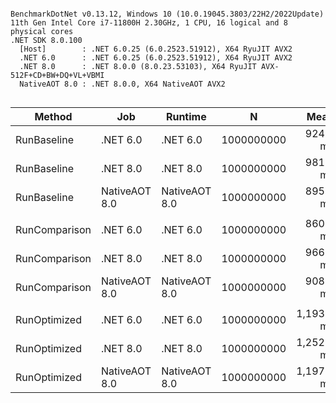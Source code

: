 ```

BenchmarkDotNet v0.13.12, Windows 10 (10.0.19045.3803/22H2/2022Update)
11th Gen Intel Core i7-11800H 2.30GHz, 1 CPU, 16 logical and 8 physical cores
.NET SDK 8.0.100
  [Host]        : .NET 6.0.25 (6.0.2523.51912), X64 RyuJIT AVX2
  .NET 6.0      : .NET 6.0.25 (6.0.2523.51912), X64 RyuJIT AVX2
  .NET 8.0      : .NET 8.0.0 (8.0.23.53103), X64 RyuJIT AVX-512F+CD+BW+DQ+VL+VBMI
  NativeAOT 8.0 : .NET 8.0.0, X64 NativeAOT AVX2


```
| Method        | Job           | Runtime       | N          | Mean       | Error    | StdDev   | Ratio | RatioSD |
|-------------- |-------------- |-------------- |----------- |-----------:|---------:|---------:|------:|--------:|
| RunBaseline   | .NET 6.0      | .NET 6.0      | 1000000000 |   924.0 ms |  8.26 ms |  7.73 ms |  1.00 |    0.00 |
| RunBaseline   | .NET 8.0      | .NET 8.0      | 1000000000 |   981.2 ms | 19.34 ms | 47.81 ms |  0.99 |    0.04 |
| RunBaseline   | NativeAOT 8.0 | NativeAOT 8.0 | 1000000000 |   895.8 ms | 17.64 ms | 19.61 ms |  0.97 |    0.02 |
|               |               |               |            |            |          |          |       |         |
| RunComparison | .NET 6.0      | .NET 6.0      | 1000000000 |   860.5 ms |  9.61 ms |  8.52 ms |  1.00 |    0.00 |
| RunComparison | .NET 8.0      | .NET 8.0      | 1000000000 |   966.4 ms | 18.08 ms | 16.91 ms |  1.12 |    0.02 |
| RunComparison | NativeAOT 8.0 | NativeAOT 8.0 | 1000000000 |   908.6 ms | 18.13 ms | 16.96 ms |  1.06 |    0.01 |
|               |               |               |            |            |          |          |       |         |
| RunOptimized  | .NET 6.0      | .NET 6.0      | 1000000000 | 1,193.5 ms |  3.25 ms |  2.54 ms |  1.00 |    0.00 |
| RunOptimized  | .NET 8.0      | .NET 8.0      | 1000000000 | 1,252.6 ms | 16.15 ms | 14.32 ms |  1.05 |    0.01 |
| RunOptimized  | NativeAOT 8.0 | NativeAOT 8.0 | 1000000000 | 1,197.8 ms |  7.48 ms |  5.84 ms |  1.00 |    0.00 |

